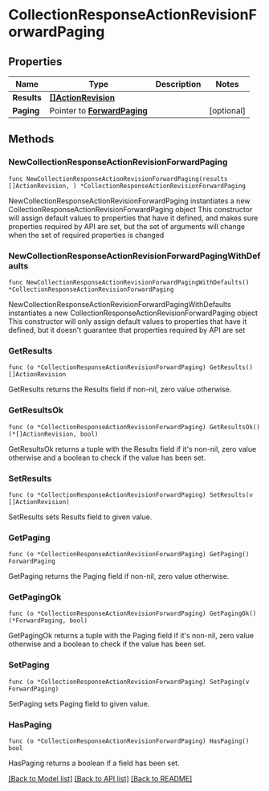 # CollectionResponseActionRevisionForwardPaging

## Properties

Name | Type | Description | Notes
------------ | ------------- | ------------- | -------------
**Results** | [**[]ActionRevision**](ActionRevision.md) |  | 
**Paging** | Pointer to [**ForwardPaging**](ForwardPaging.md) |  | [optional] 

## Methods

### NewCollectionResponseActionRevisionForwardPaging

`func NewCollectionResponseActionRevisionForwardPaging(results []ActionRevision, ) *CollectionResponseActionRevisionForwardPaging`

NewCollectionResponseActionRevisionForwardPaging instantiates a new CollectionResponseActionRevisionForwardPaging object
This constructor will assign default values to properties that have it defined,
and makes sure properties required by API are set, but the set of arguments
will change when the set of required properties is changed

### NewCollectionResponseActionRevisionForwardPagingWithDefaults

`func NewCollectionResponseActionRevisionForwardPagingWithDefaults() *CollectionResponseActionRevisionForwardPaging`

NewCollectionResponseActionRevisionForwardPagingWithDefaults instantiates a new CollectionResponseActionRevisionForwardPaging object
This constructor will only assign default values to properties that have it defined,
but it doesn't guarantee that properties required by API are set

### GetResults

`func (o *CollectionResponseActionRevisionForwardPaging) GetResults() []ActionRevision`

GetResults returns the Results field if non-nil, zero value otherwise.

### GetResultsOk

`func (o *CollectionResponseActionRevisionForwardPaging) GetResultsOk() (*[]ActionRevision, bool)`

GetResultsOk returns a tuple with the Results field if it's non-nil, zero value otherwise
and a boolean to check if the value has been set.

### SetResults

`func (o *CollectionResponseActionRevisionForwardPaging) SetResults(v []ActionRevision)`

SetResults sets Results field to given value.


### GetPaging

`func (o *CollectionResponseActionRevisionForwardPaging) GetPaging() ForwardPaging`

GetPaging returns the Paging field if non-nil, zero value otherwise.

### GetPagingOk

`func (o *CollectionResponseActionRevisionForwardPaging) GetPagingOk() (*ForwardPaging, bool)`

GetPagingOk returns a tuple with the Paging field if it's non-nil, zero value otherwise
and a boolean to check if the value has been set.

### SetPaging

`func (o *CollectionResponseActionRevisionForwardPaging) SetPaging(v ForwardPaging)`

SetPaging sets Paging field to given value.

### HasPaging

`func (o *CollectionResponseActionRevisionForwardPaging) HasPaging() bool`

HasPaging returns a boolean if a field has been set.


[[Back to Model list]](../README.md#documentation-for-models) [[Back to API list]](../README.md#documentation-for-api-endpoints) [[Back to README]](../README.md)


